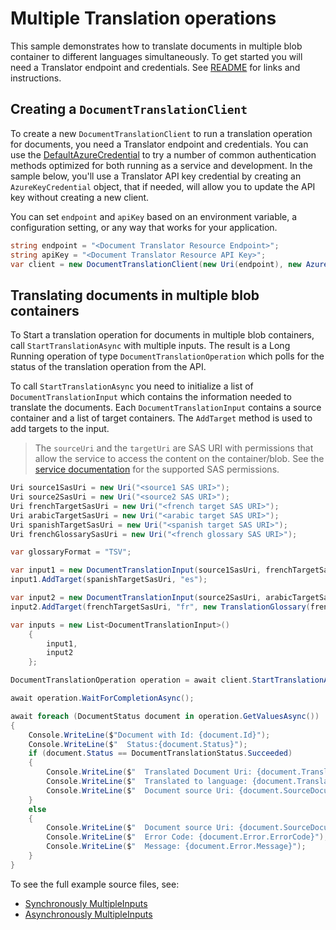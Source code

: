 # Multiple Translation operations
This sample demonstrates how to translate documents in multiple blob container to different languages simultaneously. To get started you will need a Translator endpoint and credentials.  See [README][README] for links and instructions.

## Creating a `DocumentTranslationClient`

To create a new `DocumentTranslationClient` to run a translation operation for documents, you need a Translator endpoint and credentials. You can use the [DefaultAzureCredential][DefaultAzureCredential] to try a number of common authentication methods optimized for both running as a service and development. In the sample below, you'll use a Translator API key credential by creating an `AzureKeyCredential` object, that if needed, will allow you to update the API key without creating a new client.

You can set `endpoint` and `apiKey` based on an environment variable, a configuration setting, or any way that works for your application.

```C# Snippet:CreateDocumentTranslationClient
string endpoint = "<Document Translator Resource Endpoint>";
string apiKey = "<Document Translator Resource API Key>";
var client = new DocumentTranslationClient(new Uri(endpoint), new AzureKeyCredential(apiKey));
```

## Translating documents in multiple blob containers

To Start a translation operation for documents in multiple blob containers, call `StartTranslationAsync` with multiple inputs. The result is a Long Running operation of type `DocumentTranslationOperation` which polls for the status of the translation operation from the API.

To call `StartTranslationAsync` you need to initialize a list of `DocumentTranslationInput` which contains the information needed to translate the documents. Each `DocumentTranslationInput` contains a source container and a list of target containers. The `AddTarget` method is used to add targets to the input.

> The `sourceUri` and the `targetUri` are SAS URI with permissions that allow the service to access the content on the container/blob.
See the [service documentation][Sas_token_permissions] for the supported SAS permissions.

```C# Snippet:MultipleInputsAsync
Uri source1SasUri = new Uri("<source1 SAS URI>");
Uri source2SasUri = new Uri("<source2 SAS URI>");
Uri frenchTargetSasUri = new Uri("<french target SAS URI>");
Uri arabicTargetSasUri = new Uri("<arabic target SAS URI>");
Uri spanishTargetSasUri = new Uri("<spanish target SAS URI>");
Uri frenchGlossarySasUri = new Uri("<french glossary SAS URI>");

var glossaryFormat = "TSV";

var input1 = new DocumentTranslationInput(source1SasUri, frenchTargetSasUri, "fr", new TranslationGlossary(frenchGlossarySasUri, glossaryFormat));
input1.AddTarget(spanishTargetSasUri, "es");

var input2 = new DocumentTranslationInput(source2SasUri, arabicTargetSasUri, "ar");
input2.AddTarget(frenchTargetSasUri, "fr", new TranslationGlossary(frenchGlossarySasUri, glossaryFormat));

var inputs = new List<DocumentTranslationInput>()
    {
        input1,
        input2
    };

DocumentTranslationOperation operation = await client.StartTranslationAsync(inputs);

await operation.WaitForCompletionAsync();

await foreach (DocumentStatus document in operation.GetValuesAsync())
{
    Console.WriteLine($"Document with Id: {document.Id}");
    Console.WriteLine($"  Status:{document.Status}");
    if (document.Status == DocumentTranslationStatus.Succeeded)
    {
        Console.WriteLine($"  Translated Document Uri: {document.TranslatedDocumentUri}");
        Console.WriteLine($"  Translated to language: {document.TranslatedTo}.");
        Console.WriteLine($"  Document source Uri: {document.SourceDocumentUri}");
    }
    else
    {
        Console.WriteLine($"  Document source Uri: {document.SourceDocumentUri}");
        Console.WriteLine($"  Error Code: {document.Error.ErrorCode}");
        Console.WriteLine($"  Message: {document.Error.Message}");
    }
}
```

To see the full example source files, see:

* [Synchronously MultipleInputs ](https://github.com/Azure/azure-sdk-for-net/blob/main/sdk/translation/Azure.AI.Translation.Document/tests/samples/Sample_MultipleInputs.cs)
* [Asynchronously MultipleInputs ](https://github.com/Azure/azure-sdk-for-net/blob/main/sdk/translation/Azure.AI.Translation.Document/tests/samples/Sample_MultipleInputsAsync.cs)

[Sas_token_permissions]: https://aka.ms/azsdk/documenttranslation/sas-permissions
[DefaultAzureCredential]: https://github.com/Azure/azure-sdk-for-net/blob/main/sdk/identity/Azure.Identity/README.md
[README]: https://github.com/Azure/azure-sdk-for-net/blob/main/sdk/translation/Azure.AI.Translation.Document/README.md